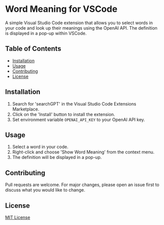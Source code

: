 # Word Meaning for VSCode

A simple Visual Studio Code extension that allows you to select words in your code and look up their meanings using the OpenAI API. The definition is displayed in a pop-up within VSCode.

## Table of Contents

- [Installation](#installation)
- [Usage](#usage)
- [Contributing](#contributing)
- [License](#license)

## Installation

1. Search for 'searchGPT' in the Visual Studio Code Extensions Marketplace.
2. Click on the 'Install' button to install the extension.
3. Set environment variable `OPENAI_API_KEY` to your OpenAI API key.

## Usage

1. Select a word in your code.
2. Right-click and choose 'Show Word Meaning' from the context menu.
3. The definition will be displayed in a pop-up.

## Contributing

Pull requests are welcome. For major changes, please open an issue first to discuss what you would like to change.

## License

[MIT License](LICENSE)
